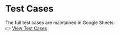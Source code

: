 # Test Cases
The full test cases are maintained in Google Sheets:  
👉 [View Test Cases](https://docs.google.com/spreadsheets/d/1GZK2X8i-pTXFpcvkMTvJqyLZtlxgfhpQosZoUA4ndfs/edit?usp=sharing)
